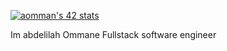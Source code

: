 [![aomman's 42 stats](https://badge.mediaplus.ma/greenbinary/aomman)](https://github.com/oakoudad/badge42)

Im abdelilah Ommane Fullstack software engineer
